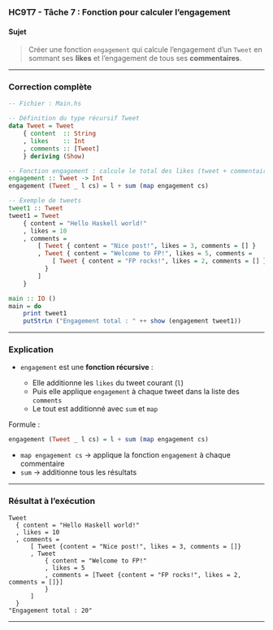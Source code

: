 ### **HC9T7 - Tâche 7 : Fonction pour calculer l’engagement**

#### **Sujet**

> Créer une fonction `engagement` qui calcule l’engagement d’un `Tweet`
> en sommant ses **likes** et l’engagement de tous ses **commentaires**.

---

###  **Correction complète**

```haskell
-- Fichier : Main.hs

-- Définition du type récursif Tweet
data Tweet = Tweet
    { content  :: String
    , likes    :: Int
    , comments :: [Tweet]
    } deriving (Show)

-- Fonction engagement : calcule le total des likes (tweet + commentaires)
engagement :: Tweet -> Int
engagement (Tweet _ l cs) = l + sum (map engagement cs)

-- Exemple de tweets
tweet1 :: Tweet
tweet1 = Tweet
    { content = "Hello Haskell world!"
    , likes = 10
    , comments =
        [ Tweet { content = "Nice post!", likes = 3, comments = [] }
        , Tweet { content = "Welcome to FP!", likes = 5, comments =
            [ Tweet { content = "FP rocks!", likes = 2, comments = [] } ]
          }
        ]
    }

main :: IO ()
main = do
    print tweet1
    putStrLn ("Engagement total : " ++ show (engagement tweet1))
```

---

### **Explication**

* `engagement` est une **fonction récursive** :

  * Elle additionne les `likes` du tweet courant (`l`)
  * Puis elle applique `engagement` à chaque tweet dans la liste des `comments`
  * Le tout est additionné avec `sum` et `map`

Formule :

```haskell
engagement (Tweet _ l cs) = l + sum (map engagement cs)
```

* `map engagement cs` → applique la fonction `engagement` à chaque commentaire
* `sum` → additionne tous les résultats

---

### **Résultat à l’exécution**

```
Tweet
  { content = "Hello Haskell world!"
  , likes = 10
  , comments =
      [ Tweet {content = "Nice post!", likes = 3, comments = []}
      , Tweet
          { content = "Welcome to FP!"
          , likes = 5
          , comments = [Tweet {content = "FP rocks!", likes = 2, comments = []}]
          }
      ]
  }
"Engagement total : 20"
```

---

